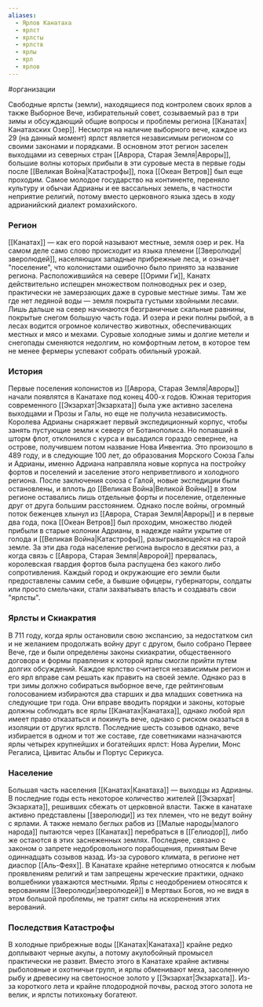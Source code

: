```yaml
---
aliases:
  - Ярлов Канатаха
  - ярлст
  - ярлсты
  - ярлств
  - ярлы
  - ярл
  - ярлов
---
```

#организации 

Свободные ярлсты (земли), находящиеся под контролем своих ярлов а также Выборное Вече, избирательный совет, созываемый раз в три зимы и обсуждающий общие вопросы и проблемы региона [[Канатах|Канатахских Озер]]. Несмотря на наличие выборного вече, каждое из 29 (на данный момент) ярлст является независимым регионом со своими законами и порядками.
В основном этот регион заселен выходцами из северных стран [[Аврора, Старая Земля|Авроры]], большие волны которых прибыли в эти суровые места в первые годы после [[Великая Война|Катастрофы]], пока [[Океан Ветров]] был еще проходим. Самое молодое государство на континенте, переняло культуру и обычаи Адрианы и ее вассальных земель, в частности неприятие религий, потому вместо церковного языка здесь в ходу адрианийский диалект ромахийского.
### Регион
[[Канатах]] — как его порой называют местные, земля озер и рек. На самом деле само слово происходит из языка племени [[Зверолюди|зверолюдей]], населяющих западные прибрежные леса, и означает "поселение", что колонистами ошибочно было принято за название региона.
Расположившийся на севере [[Орими Ги]], Канатх действительно испещрен множеством полноводных рек и озер, практически не замерзающих даже в суровые местные зимы. Там же где нет ледяной воды — земля покрыта густыми хвойными лесами. Лишь дальше на север начинаются безграничные скальные равнины, покрытые снегом большую часть года.
И озера и реки полны рыбой, а в лесах водится огромное количество животных, обеспечивающих местных и мясо и мехами. Суровые холодные зимы и долгие метели и снегопады сменяются недолгим, но комфортным летом, в которое тем не менее фермеры успевают собрать обильный урожай.
### История
Первые поселения колонистов из [[Аврора, Старая Земля|Авроры]] начали появлятся в Канатахе под конец 400-х годов. Южная територия современного [[Экзархат|Экзархата]] была уже активно заселена выходцами и Прозы и Галы, но еще не получила независимость. Королева Адрианы снаряжает первый экспедиционный корпус, чтобы занять пустующие земли к северу от Ботанополиса. Но попавший в шторм флот, отклонился с курса и высадился гораздо севернее, на острове, получившем потом название Нова Инвентиа. Это произошло в 489 году, и в следующие 100 лет, до образования Морского Союза Галы и Адрианы, именно Адриана направляла новые корпуса на постройку фортов и поселений и заселение этого неприветливого и холодного региона. После заключения союза с Галой, новые экспедиции были остановлены, и вплоть до [[Великая Война|Великой Войны]] в этом регионе оставались лишь отдельные форты и поселение, отделенные друг от друга большим расстоянием.
Однако после войны, огромный поток беженцев хлынул из [[Аврора, Старая Земля|Авроры]] и в первые два года, пока [[Океан Ветров]] был проходим, множество людей прибыли в старые колонии Адрианы, в надежде найти укрытие от голода и [[Великая Война|Катастрофы]], разыгрывающейся на старой земле. За эти два года население региона выросло в десятки раз, а когда связь с [[Аврора, Старая Земля|Авророй]] прервалась, королевская гвардия фортов была распущена без какого либо сопротивления. Каждый город и окружающие его земли были предоставлены самим себе, а бывшие офицеры, губернаторы, солдаты или просто смельчаки, стали захватывать власть и создавать свои "ярлсты".
### Ярлсты и Скиакратия
В 711 году, когда ярлы остановили свою экспансию, за недостатком сил и не желанием продолжать войну друг с другом, было собрано Первее Вече, где и были определены законы скиакратии, общественного договора и формы правления к которой ярлы смогли прийти путем долгих обсуждений.
Каждое ярлство считается независимым регион и его ярл вправе сам решать как править на своей земле. Однако раз в три зимы должно собираться выборное вече, где рейтинговым голосованием избираются два старших и два младших советника на следующие три года. Они вправе вводить порядки и законы, которые должны соблюдать все ярлы [[Канатах|Канатаха]], однако любой ярл имеет право отказаться и покинуть вече, однако с риском оказаться в изоляции от других ярлств.
Последние шесть созывов однако, вече избирается в одном и тот же составе, где советниками назначаются ярлы четырех крупнейших и богатейших ярлст: Нова Аурелии, Монс Регалиса, Цивитас Альбы и Портус Серикуса.
### Население
Большая часть населения [[Канатах|Канатаха]] — выходцы из Адрианы. В последние годы есть некоторое количество жителей [[Экзархат|Экзархата]], решивших сбежать от церковной власти. Также в канатахе активно представлены [[зверолюди]] из тех племен, что не ведут войну с ярлами. А также немало беглых рабов из [[Малые народы|малого народа]] пытаются через [[Канатах]] перебраться в [[Гелиодор]], либо же остаются в этих заснеженных землях. Последнее, связано с законом о запрете недобровольного порабощения, принятым Вече одиннадцать созывов назад. Из-за сурового климата, в регионе нет диаспор [[Аль-Феях]].
В Канатахе крайне нетерпимо относятся к любым проявлениям религий и там запрещены жреческие практики, однако волшебники уважаются местными. Ярлы с неодобрением относятся к верованиям [[Зверолюди|зверолюдей]] в Мертвых Богов, но не видя в этом большой проблемы, не тратят силы на искоренения этих верований.
### Последствия Катастрофы
В холодные прибрежные воды [[Канатах|Канатаха]] крайне редко доплывают черные акулы, а потому акулобойный промысел практически не развит. Вместо этого в Канатахе крайне активны рыболовные и охотничьи групп, и ярлы обменивают меха, засоленную рыбу и древесину на светоносное золото у [[Экзархат|Экзархата]]. Из-за короткого лета и крайне плодородной почвы, расход этого золота не велик, и ярлсты потихоньку богатеют. 
